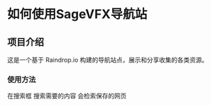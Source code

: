 # 如何使用SageVFX导航站

## 项目介绍

这是一个基于 Raindrop.io 构建的导航站点，展示和分享收集的各类资源。

### 使用方法

在搜索框 搜索需要的内容 会检索保存的网页
